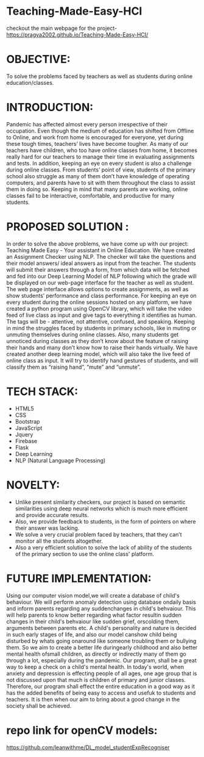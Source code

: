 # Teaching-Made-Easy-HCI
checkout the main webpage for the project- https://pragya2002.github.io/Teaching-Made-Easy-HCI/
#

# OBJECTIVE:
To solve the problems faced by teachers as well as students during online education/classes.

# INTRODUCTION:
Pandemic has affected almost every person irrespective of their occupation. Even though the medium of education has shifted from Offline to Online, and work from home is encouraged for everyone, yet during these tough times, teachers’ lives have become tougher. As many of our teachers have children, who too have online classes from home, it becomes really hard for our teachers to manage their time in evaluating assignments and tests. In addition, keeping an eye on every student is also a challenge during online classes. From students’ point of view, students of the primary school also struggle as many of them don’t have knowledge of operating computers, and parents have to sit with them throughout the class to assist them in doing so. Keeping in mind that many parents are working, online classes fail to be interactive, comfortable, and productive for many students.

# PROPOSED SOLUTION :
In order to solve the above problems, we have come up with our project: Teaching Made Easy - Your assistant in Online Education. We have created an Assignment Checker using NLP. The checker will take the questions and their model answers/ ideal answers as input from the teacher. The students will submit their answers through a form, from which data will be fetched and fed into our Deep Learning Model of NLP following which the grade will be displayed on our web-page interface for the teacher as well as student. The web page interface allows options to create assignments, as well as show students’ performance and class performance. For keeping an eye on every student during the online sessions hosted on any platform, we have created a python program using OpenCV library, which will take the video feed of live class as input and give tags to everything it identifies as human. The tags will be - attentive, not attentive, confused, and speaking. Keeping in mind the struggles faced by students in primary schools, like in muting or unmuting themselves during online classes. Also, many students get unnoticed during classes as they don’t know about the feature of raising their hands and many don’t know how to raise their hands virtually. We have created another deep learning model, which will also take the live feed of online class as input. It will try to identify hand gestures of students, and will classify them as “raising hand”, “mute” and “unmute”.

# TECH STACK:
* HTML5
* CSS
* Bootstrap
* JavaScript
* Jquery
* Firebase
* Flask
* Deep Learning
* NLP (Natural Language Processing)

# NOVELTY:
* Unlike present similarity checkers, our project is based on semantic similarities using deep neural networks which is much more efficient and provide accurate results.
* Also, we provide feedback to students, in the form of pointers on where their answer was lacking.
* We solve a very crucial problem faced by teachers, that they can’t monitor all the students altogether.
* Also a very efficient solution to solve the lack of ability of the students of the primary section to use the online class' platform.

# FUTURE IMPLEMENTATION:
Using our computer vision model,we will create a database of child's behaviour.
We will perform anomaly detection using database ondaily basis and inform parents regarding any suddenchanges in child's behvaiour.
This will help parents to know better regarding what factor resultin sudden changes in their child's behvaiour like sudden grief, orscolding them, arguments between parents etc.
A child's personality and nature is decided in such early stages of life, and also our model canshow child being disturbed by whats going onaround like someone troubling them or bullying them. So we aim to create a better life duringearly childhood and also better mental health ofsmall children, as directly or indirectly many of them go through a lot, especially during the pandemic.
      Our program, shall be a great way to keep a check on a child's mental health. In today's world, when anxiety and depression is effecting people of all ages, one age group that is not discussed upon that much is children of primary and junior classes. Therefore, our program shall effect the entire education in a good way as it has the added benefits of being easy to access and usefuk to students and teachers. It is then when our aim to bring about a good change in the society shall be achieved. 
<!-- 

# How to Use :
* https://colab.research.google.com/drive/199oX7sRTujoDtT2a4h_xbzBzukKCZWKu?usp=sharing
* Open the above colab notebook.
* Save a copy to your drive
* Run all the cells.
* You'll find a link ending with ngrock.io .
* Open it, this is our complete deployed website. -->


# repo link for openCV models: 
  https://github.com/leanwithme/DL_model_studentExpRecogniser
